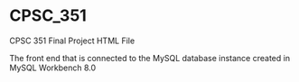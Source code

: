 # CPSC_351
CPSC 351 Final Project HTML File

The front end that is connected to the MySQL database instance created in MySQL Workbench 8.0
